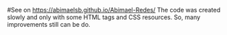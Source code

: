 #See on https://abimaelsb.github.io/Abimael-Redes/
The code was created slowly and only with some HTML tags and CSS resources. So, many improvements still can be do.
